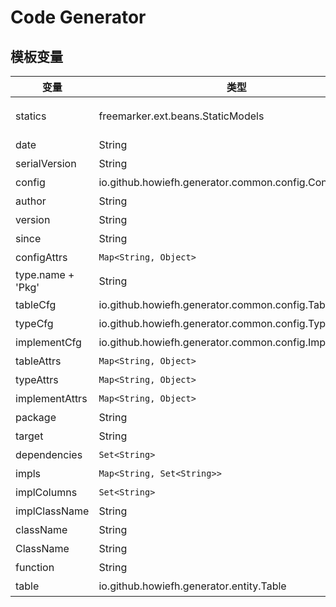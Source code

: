 # Code Generator

## 模板变量

变量               | 类型                                                   | 说明
---                | ---                                                    | ---
 statics           | freemarker.ext.beans.StaticModels                      | 可以通过statics调用静态方法，用法：`<#assign util = statics["io.github.howiefh.generator.common.util.StringUtils"] ><#assign property = util.toCapitalizeCamelCase(c) >`
 date              | String                                                 | 当前日期，格式：`yyyy/MM/dd`
 serialVersion     | String                                                 | 随机生成的一个Long值，可用于设置serialVersionUID
 config            | io.github.howiefh.generator.common.config.Config       | json配置文件对应的根对象。
 author            | String                                                 | 配置文件中的作者
 version           | String                                                 | 配置文件中的版本
 since             | String                                                 | 配置文件中的since
 configAttrs       | `Map<String, Object>`                                  | 配置文件对应的config实例的扩展字段
 type.name + 'Pkg' | String                                                 | 配置文件中类型的目标文件的类包
 tableCfg          | io.github.howiefh.generator.common.config.TableCfg     | 配置文件中的当前表配置
 typeCfg           | io.github.howiefh.generator.common.config.TypeCfg      | 配置文件中的当前类型配置
 implementCfg      | io.github.howiefh.generator.common.config.ImplementCfg | 配置文件中的当前类型的实现配置
 tableAttrs        | `Map<String, Object>`                                  | 配置文件中当前表配置的扩展字段
 typeAttrs         | `Map<String, Object>`                                  | 配置文件中当前类型配置的扩展字段
 implementAttrs    | `Map<String, Object>`                                  | 配置文件中当前类型实现配置的扩展字段
 package           | String                                                 | 配置文件中当前类型的类包
 target            | String                                                 | 配置文件中当前类型的目标文件存放目录
 dependencies      | `Set<String>`                                          | 当前类型的依赖包集合
 impls             | `Map<String, Set<String>>`                             | 当前类型的实现名和列名集合映射
 implColumns       | `Set<String>`                                          | 当前类型实现的列名集合
 implClassName     | String                                                 | 当前类型实现的类名
 className         | String                                                 | 当前表对应实体类名，首字母小写
 ClassName         | String                                                 | 当前表对应实体类名，首字母大写
 function          | String                                                 | 当前表功能，表的注释
 table             | io.github.howiefh.generator.entity.Table               | 当前表实体

